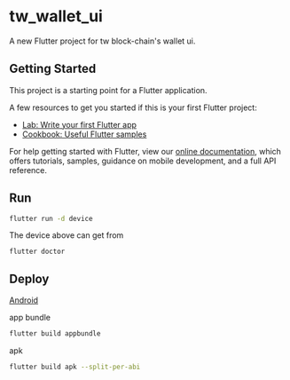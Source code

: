 # tw_wallet_ui

A new Flutter project for tw block-chain's wallet ui.



## Getting Started

This project is a starting point for a Flutter application.

A few resources to get you started if this is your first Flutter project:

- [Lab: Write your first Flutter app](https://flutter.dev/docs/get-started/codelab)
- [Cookbook: Useful Flutter samples](https://flutter.dev/docs/cookbook)

For help getting started with Flutter, view our
[online documentation](https://flutter.dev/docs), which offers tutorials,
samples, guidance on mobile development, and a full API reference.



## Run

```bash
flutter run -d device
```



The device above can get from

```
flutter doctor
```



## Deploy

[Android](https://flutter.dev/docs/deployment/android)

app bundle 

```bash
flutter build appbundle
```

apk

```bash
flutter build apk --split-per-abi
```

